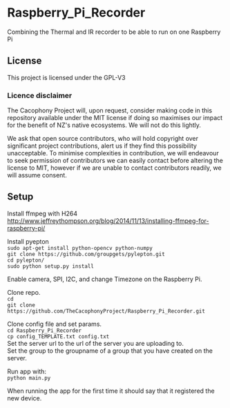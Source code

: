 # Raspberry_Pi_Recorder
Combining the Thermal and IR recorder to be able to run on one Raspberry Pi

## License
This project is licensed under the GPL-V3

### Licence disclaimer
The Cacophony Project will, upon request, consider making code in this
repository available under the MIT license if doing so maximises our
impact for the benefit of NZ's native ecosystems. We will not do this
lightly.

We ask that open source contributors, who will hold copyright over
significant project contributions, alert us if they find this
possibility unacceptable. To minimise complexities in contribution, we
will endeavour to seek permission of contributors we can easily contact
before altering the license to MIT, however if we are unable to contact
contributors readily, we will assume consent.

## Setup
Install ffmpeg with H264
http://www.jeffreythompson.org/blog/2014/11/13/installing-ffmpeg-for-raspberry-pi/

Install pyepton  
`sudo apt-get install python-opencv python-numpy`  
`git clone https://github.com/groupgets/pylepton.git`  
`cd pylepton/`  
`sudo python setup.py install`  

Enable camera, SPI, I2C, and change Timezone on the Raspberry Pi.


Clone repo.  
`cd`  
`git clone https://github.com/TheCacophonyProject/Raspberry_Pi_Recorder.git`

Clone config file and set params.   
`cd Raspberry_Pi_Recorder`    
`cp config_TEMPLATE.txt config.txt`  
Set the server url to the url of the server you are uploading to.  
Set the group to the groupname of a group that you have created on the server.  
 
Run app with:  
`python main.py`

When running the app for the first time it should say that it registered the new device.

